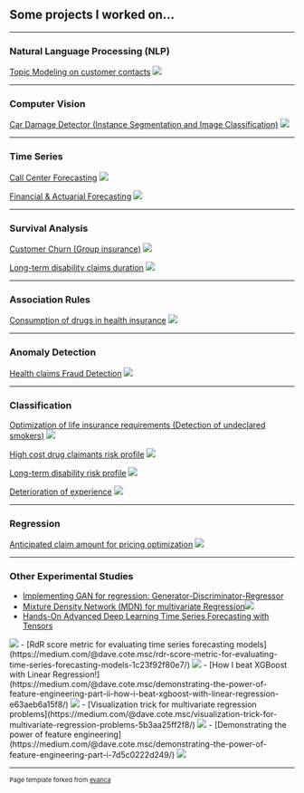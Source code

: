 ## Some projects I worked on...

---

### Natural Language Processing (NLP)
[Topic Modeling on customer contacts](/nlp_topic)
<img src="images/nlp_topic2.png?raw=true"/>

---

### Computer Vision
[Car Damage Detector (Instance Segmentation and Image Classification)](/image_car_damage)
<img src="images/image_car_damage.png?raw=true"/>

---

### Time Series
[Call Center Forecasting](/ts_call_center)
<img src="images/ts_call_center.png?raw=true"/>

[Financial & Actuarial Forecasting](/financial_ts)
<img src="images/financial_ts.png?raw=true"/>

---

### Survival Analysis
[Customer Churn (Group insurance)](/customer_churn)
<img src="images/customer_churn2.png?raw=true"/>

[Long-term disability claims duration](/lt_surv)
<img src="images/surv_funcs3.png?raw=true"/>

---

### Association Rules
[Consumption of drugs in health insurance](/sample_page)
<img src="images/dummy_thumbnail.jpg?raw=true"/>

---

### Anomaly Detection
[Health claims Fraud Detection](/anomaly_fraud)
<img src="images/anomaly_detect.png?raw=true"/>

---

### Classification
[Optimization of life insurance requirements (Detection of undeclared smokers)](/sample_page)
<img src="images/dummy_thumbnail.jpg?raw=true"/>

[High cost drug claimants risk profile](/sample_page)
<img src="images/dummy_thumbnail.jpg?raw=true"/>

[Long-term disability risk profile](/sample_page)
<img src="images/dummy_thumbnail.jpg?raw=true"/>

[Deterioration of experience](/sample_page)
<img src="images/dummy_thumbnail.jpg?raw=true"/>

---

### Regression
[Anticipated claim amount for pricing optimization](/sample_page)
<img src="images/dummy_thumbnail.jpg?raw=true"/>

---

### Other Experimental Studies
- [Implementing GAN for regression: Generator-Discriminator-Regressor](http://example.com/)
- [Mixture Density Network (MDN) for multivariate Regression](https://medium.com/@dave.cote.msc/made-easy-mixture-density-network-for-multivariate-regression-49e576721b3/)<img src="images/article_mdn.png?raw=true"/>
- [Hands-On Advanced Deep Learning Time Series Forecasting with Tensors](https://medium.com/@dave.cote.msc/hands-on-advanced-deep-learning-time-series-forecasting-with-tensors-7facae522f18/)
<img src="images/article_dts.png?raw=true"/>
- [RdR score metric for evaluating time series forecasting models](https://medium.com/@dave.cote.msc/rdr-score-metric-for-evaluating-time-series-forecasting-models-1c23f92f80e7/)
<img src="images/article_rdr.png?raw=true"/>
- [How I beat XGBoost with Linear Regression!](https://medium.com/@dave.cote.msc/demonstrating-the-power-of-feature-engineering-part-ii-how-i-beat-xgboost-with-linear-regression-e63aeb6a15f8/)
<img src="images/article_xgb.png?raw=true"/>
- [Visualization trick for multivariate regression problems](https://medium.com/@dave.cote.msc/visualization-trick-for-multivariate-regression-problems-5b3aa25ff2f8/)
<img src="images/article_viz.png?raw=true"/>
- [Demonstrating the power of feature engineering](https://medium.com/@dave.cote.msc/demonstrating-the-power-of-feature-engineering-part-i-7d5c0222d249/)
<img src="images/article_fe.png?raw=true"/>
 






---
<p style="font-size:11px">Page template forked from <a href="https://github.com/evanca/quick-portfolio">evanca</a></p>
<!-- Remove above link if you don't want to attibute -->

